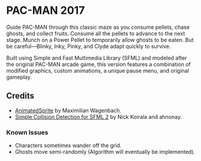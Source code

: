 # PAC-MAN 2017

Guide PAC-MAN through this classic maze as you consume pellets, chase ghosts, and collect fruits. Consume all the pellets to advance to the next stage. Munch on a Power Pellet to temporarily allow ghosts to be eaten. But be careful—Blinky, Inky, Pinky, and Clyde adapt quickly to survive.

Built using Simple and Fast Multimedia Library (SFML) and modeled after the original PAC-MAN arcade game, this version features a combination of modified graphics, custom animations, a unique pause menu, and original gameplay.

## Credits
- [AnimatedSprite](https://github.com/SFML/SFML/wiki/Source:-AnimatedSprite) by Maximilian Wagenbach.
- [Simple Collision Detection for SFML 2](https://github.com/SFML/SFML/wiki/Source:-Simple-Collision-Detection-for-SFML-2) by Nick Koirala and ahnonay.

### Known Issues
- Characters sometimes wander off the grid.
- Ghosts move semi-randomly (Algorithm will eventually be implemented).
